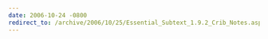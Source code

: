 ```yaml
---
date: 2006-10-24 -0800
redirect_to: /archive/2006/10/25/Essential_Subtext_1.9.2_Crib_Notes.aspx/
---
```

